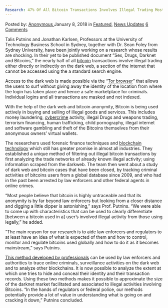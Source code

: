 ```yaml
---
Research: 47% Of All Bitcoin Transactions Involves Illegal Trading Mostly On ‘Darkweb’
---
```

<article class="post-listing post-24330 post type-post status-publish format-standard has-post-thumbnail hentry 
 tag-6227 tag-australian tag-bitcoin tag-darkweb tag-illegal tag-involves tag-reports tag-research tag-trading tag-transactions">
<div class="post-inner">
<span>Posted by: <a href="https://www.deepdotweb.com/author/anony/" title="">Anonymous </a></span>
<span>January 8, 2018</span>
<span>in <a href="https://www.deepdotweb.com/category/deepdot-news/" rel="category tag">Featured</a>, <a href="https://www.deepdotweb.com/category/news-updates/" rel="category tag">News Updates</a></span>
<span><a href="https://www.deepdotweb.com/2018/01/08/research-47-bitcoin-transactions-involves-illegal-trading-mostly-darkweb/#comments">6 Comments</a></span>


<p>Talis Putnins and Jonathan Karlsen, Professors at the University of Technology Business School in Sydney, together with Dr. Sean Foley from Sydney University, have been jointly working on a research whose results are shocking. In their yet to be published document ”Sex, Drugs, Darknet and Bitcoins,” the nearly half of all <a href="https://www.deepdotweb.com/2017/12/17/bitcoin-news-roundup-17-12-17/">bitcoin</a> transactions involve illegal trading either directly or indirectly on the dark web, a section of the internet that cannot be accessed using the a standard search engine.</p>
<p>Access to the dark web is made possible via the “<a href="https://www.deepdotweb.com/2017/12/20/an-overview-of-sniper-attacks-against-the-tor-network/">Tor browser</a>” that allows the users to surf without giving away the identity of the location from where the login has taken place and hence a safe marketplace for criminals. Individual logins and all transactions are masked and not indexed.</p>
<p>With the help of the dark web and bitcoin anonymity, Bitcoin is being used actively in buying and selling of illegal goods and services. This includes money laundering, <a href="https://www.deepdotweb.com/2017/12/18/18-12-17-dark-web-cybercrime-roundup/">cybercrime</a> activity, illegal Drugs and weapons trading, terrorism financing, human trafficking, child pornography, illegal internet and software gambling and theft of the Bitcoins themselves from their anonymous owners’ virtual wallets.</p>
<p>The researchers used forensic finance techniques and <a href="https://www.deepdotweb.com/2017/12/20/utilizing-blockchain-technology-combat-global-software-piracy/">blockchain technology</a> which still has greater promise in almost all industries. They established a unique method of filtering out illegal bitcoin transactions by first analyzing the trade networks of already known illegal activity; using information scraped from the darkweb. The team then went about a study of dark web and bitcoin cases that have been closed, by tracking criminal activities of bitcoins users from a global database since 2009, and who had in the past been arrested by law enforcers and other federal agents in online crimes.</p>
<p>“Most people believe that bitcoin is highly untraceable and that its anonymity is by far beyond law enforcers but looking from a closer distance and digging a little dipper is astonishing,” says Prof. Putnins. “We were able to come up with characteristics that can be used to clearly differentiate [between a bitcoin used in a] user’s involved illegal activity from those using legally,” he added.</p>
<p>“The main reason for our research is to aide law enforcers and regulators to at least have an idea of what is expected of them and how to control, monitor and regulate bitcoins used globally and how to do it as it becomes mainstream,” says Putnins.</p>
<p><a href="https://www.businessinsider.com.au/australian-researchers-used-the-dark-web-to-track-the-illegal-use-of-bitcoins-2017-12.">This method developed by professionals</a> can be used by law enforcers and authorities to trace online criminals, surveillance activities on the dark web and to analyze other blockchains. It is now possible to analyze the extent at which one tries to hide and conceal their identity and their transaction records. Using these two methods makes it possible to approximate the size of the darknet market facilitated and associated to illegal activities involving Bitcoins. “In the hands of regulators or federal police, our methods potentially provide a lot of value in understanding what is going on and cracking it down,” Putnins concluded.</p>
</div>
<span style="display:none"><a href="https://www.deepdotweb.com/tag/47/" rel="tag">47</a> <a href="https://www.deepdotweb.com/tag/australian/" rel="tag">australian</a> <a href="https://www.deepdotweb.com/tag/bitcoin/" rel="tag">bitcoin</a> <a href="https://www.deepdotweb.com/tag/darkweb/" rel="tag">darkweb</a> <a href="https://www.deepdotweb.com/tag/illegal/" rel="tag">illegal</a> <a href="https://www.deepdotweb.com/tag/involves/" rel="tag">involves</a> <a href="https://www.deepdotweb.com/tag/reports/" rel="tag">reports</a> <a href="https://www.deepdotweb.com/tag/research/" rel="tag">research</a> <a href="https://www.deepdotweb.com/tag/trading/" rel="tag">trading</a> <a href="https://www.deepdotweb.com/tag/transactions/" rel="tag">transactions</a></span> <span style="display:none" class="updated">2018-01-08</span>
<div style="display:none" class="vcard author" itemprop="author" itemscope itemtype="http://schema.org/Person"><strong class="fn" itemprop="name"><a href="https://www.deepdotweb.com/author/anony/" title="Posts by Anonymous" rel="author">Anonymous</a></strong></div>
</div>
</article>

